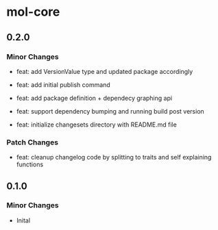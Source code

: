 # mol-core

## 0.2.0

### Minor Changes

- feat: add VersionValue type and updated package accordingly

- feat: add initial publish command

- feat: add package definition + dependecy graphing api

- feat: support dependency bumping and running build post version

- feat: initialize changesets directory with README.md file

### Patch Changes

- feat: cleanup changelog code by splitting to traits and self explaining functions

## 0.1.0

### Minor Changes

- Inital
